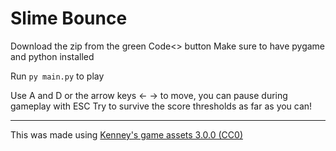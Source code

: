 # Slime Bounce
Download the zip from the green Code<> button
Make sure to have pygame and python installed

Run `py main.py` to play

Use A and D or the arrow keys <- -> to move, you can pause during gameplay with ESC
Try to survive the score thresholds as far as you can!


----
This was made using [Kenney's game assets 3.0.0 (CC0)](https://www.kenney.nl)
